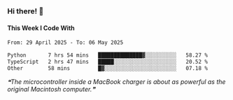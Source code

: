 ### Hi there! 👋

#### This Week I Code With
<!--START_SECTION:waka-->

```txt
From: 29 April 2025 - To: 06 May 2025

Python       7 hrs 54 mins   ██████████████▓░░░░░░░░░░   58.27 %
TypeScript   2 hrs 47 mins   █████░░░░░░░░░░░░░░░░░░░░   20.52 %
Other        58 mins         █▓░░░░░░░░░░░░░░░░░░░░░░░   07.18 %
```

<!--END_SECTION:waka-->

<!--STARTS_HERE_QUOTE_README-->
<i>❝The microcontroller inside a MacBook charger is about as powerful as the original Macintosh computer.❞</i>
<!--ENDS_HERE_QUOTE_README-->
